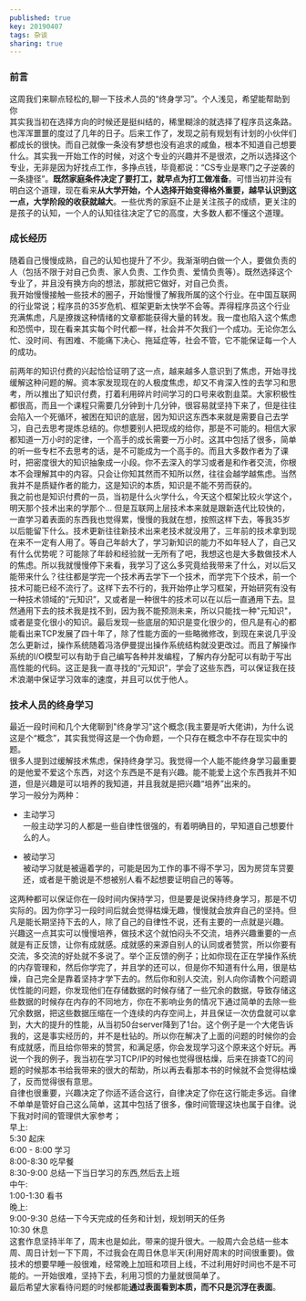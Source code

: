 ```yaml
---
published: true
key: 20190407
tags: 杂谈
sharing: true
---
```

### 前言
这周我们来聊点轻松的,聊一下技术人员的“终身学习”。个人浅见，希望能帮助到你  
其实我当初在选择方向的时候还是挺纠结的，稀里糊涂的就选择了程序员这条路。也浑浑噩噩的度过了几年的日子。后来工作了，发现之前有规划有计划的小伙伴们都成长的很快。而自己就像一条没有梦想也没有追求的咸鱼，根本不知道自己想要什么。其实我一开始工作的时候，对这个专业的兴趣并不是很浓，之所以选择这个专业，无非是因为好找点工作，多挣点钱，毕竟都说：“CS专业是寒门之子逆袭的一条捷径”。**既然家庭条件决定了要打工，就早点为打工做准备**。可惜当初并没有明白这个道理，现在看来**从大学开始，个人选择开始变得格外重要，越早认识到这一点，大学阶段的收获就越大**。一些优秀的家庭不止是关注孩子的成绩，更关注的是孩子的认知，一个人的认知往往决定了它的高度，大多数人都不懂这个道理。
### 成长经历
随着自己慢慢成熟，自己的认知也提升了不少。我渐渐明白做一个人，要做负责的人（包括不限于对自己负责、家人负责、工作负责、爱情负责等）。既然选择这个专业了，并且没有换方向的想法，那就把它做好，对自己负责。  
我开始慢慢接触一些技术的圈子，开始慢慢了解我所属的这个行业。在中国互联网的行业常说；程序员的35岁危机、框架更新太快学不会等。弄得程序员这个行业充满焦虑，凡是撩拨这种情绪的文章都能获得大量的转发。我一度也陷入这个焦虑和恐慌中，现在看来其实每个时代都一样，社会并不欠我们一个成功。无论你怎么忙、没时间、有困难、不能痛下决心、拖延症等，社会不管，它不能保证每一个人的成功。  
<!--more-->
前两年的知识付费的兴起恰恰证明了这一点，越来越多人意识到了焦虑，开始寻找缓解这种问题的解。资本家发现现在的人极度焦虑，却又不肯深入性的去学习和思考，所以推出了知识付费，打着利用碎片时间学习的口号来收割韭菜。大家积极性都很高，而且一个课程只需要几分钟到十几分钟，很容易就坚持下来了，但是往往会陷入一个死循环，被困在知识的底层，因为知识这东西本来就是需要自己去学习，自己去思考提炼总结的。你想要别人把现成的给你，那是不可能的。相信大家都知道一万小时的定律，一个高手的成长需要一万小时。这其中包括了很多，简单的听一些专栏不去思考的话，是不可能成为一个高手的。而且大多数作者为了课时，把密度很大的知识抽象成一小段。你不去深入的学习或者是和作者交流，你根本不会理解其中的内容。只会让你知其然而不知所以然，往往会越学越焦虑。当然我并不是质疑作者的能力，这是知识的本质，知识是不能不劳而获的。  
我之前也是知识付费的一员，当初是什么火学什么，今天这个框架比较火学这个，明天那个技术出来的学那个...  但是互联网上层技术本来就是跟新迭代比较快的，一直学习着表面的东西我也觉得累，慢慢的我就在想，按照这样下去，等我35岁以后能留下什么。技术更新往往新技术出来老技术就没用了，三年前的技术拿到现在来不一定有人用了。等自己年龄大了，学习新知识的能力不如年轻人了，自己又有什么优势呢？可能除了年龄和经验就一无所有了吧，我想这也是大多数做技术人的焦虑。所以我就慢慢停下来看，我学习了这么多究竟给我带来了什么，对以后又能带来什么？往往都是学完一个技术再去学下一个技术，而学完下个技术，前一个技术可能已经不流行了。这样下去不行的，我开始停止学习框架，开始研究有没有一种技术领域的“元知识”，又或者是一种很牛的技术可以在以后一直通用下去。显然通用下去的技术我是找不到，因为我不能预测未来，所以只能找一种"元知识"，或者是变化很小的知识。最后发现一些底层的知识是变化很少的，但凡是有心的都能看出来TCP发展了四十年了，除了性能方面的一些略微修改，到现在来说几乎没怎么更新过，操作系统随着冯洛伊曼提出操作系统结构就没更改过。而且了解操作系统的I/O模型可以有助于自己编写各种并发编程，了解内存分配可以有助于写出高性能的代码。这正是我一直寻找的“元知识”，学会了这些东西，可以保证我在技术浪潮中保证学习效率的速度，并且可以优于他人。

### 技术人员的终身学习
最近一段时间和几个大佬聊到"终身学习"这个概念(我主要是听大佬讲)，为什么说这是个“概念”，其实我觉得这是一个伪命题，一个只存在概念中不存在现实中的题。  
很多人提到过缓解技术焦虑，保持终身学习。我觉得一个人能不能终身学习最重要的是他爱不爱这个东西，对这个东西是不是有兴趣。能不能爱上这个东西我并不知道，但是兴趣是可以培养的我知道，并且我就是把兴趣“培养”出来的。  
学习一般分为两种：  
 - 主动学习  
一般主动学习的人都是一些自律性很强的，有着明确目的，早知道自己想要什么的人。  

- 被动学习  
被动学习就是被逼着学的，可能是因为工作的事不得不学习，因为房贷车贷要还，或者是干脆说是不想被别人看不起想要证明自己的等等。  

这两种都可以保证你在一段时间内保持学习，但是要是说保持终身学习，那是不切实际的。因为你学习一段时间后就会觉得枯燥无趣，慢慢就会放弃自己的坚持。但凡是能长期坚持下去的人，除了自己的自律性不说，还有主要的一点就是兴趣。  
兴趣这一点其实可以慢慢培养，做技术这个就怕闷头不交流，培养兴趣重要的一点就是有正反馈，让你有成就感。成就感的来源自别人的认同或者赞赏，所以你要有交流，多交流的好处就不多说了。举个正反馈的例子；比如你现在正在学操作系统的内存管理和，然后你学完了，并且学的还可以，但是你不知道有什么用，很是枯燥，自己完全是靠着坚持才学下去的。然后你和别人交流，别人向你请教个问题调优性能的问题，你发现他们在存储数据的时候存储了一些冗余的数据，导致存储这些数据的时候存在内存的不同地方，你在不影响业务的情况下通过简单的去除一些冗余数据，把这些数据压缩在一个连续的内存空间上，并且保证一次仿盘就可以拿到，大大的提升的性能，从当初50台server降到了1台。这个例子是一个大佬告诉我的，这是事实经历的，并不是杜钻的。所以你在解决了上面的问题的时候你的会有成就感，而且给你带来的赞赏，和满足感，你会发现学习这个原来这个好玩。再说一个我的例子，我当初在学习TCP/IP的时候也觉得很枯燥，后来在排查TC的问题的时候那本书给我带来的很大的帮助，所以再去看那本书的时候就不会觉得枯燥了，反而觉得很有意思。  
自律也很重要，兴趣决定了你适不适合这行，自律决定了你在这行能走多远。自律不单单是管好自己这么简单，这其中包括了很多，像时间管理这块也属于自律。说下我对时间的管理供大家参考；  
早上:  
5:30 起床  
6:00 - 8:00 学习  
8:00-8:30 吃早餐  
8:30-9:00 总结一下当日学习的东西,然后去上班  
中午:  
1:00-1:30 看书  
晚上:  
9:00-9:30 总结一下今天完成的任务和计划，规划明天的任务  
10:30 休息  
这套作息坚持半年了，周末也是如此，带来的提升很大。一般周六会总结一些本周、周日计划一下下周，不过我会在周日休息半天(利用好周末的时间很重要)。做技术的想要早睡一般很难，经常晚上加班和项目上线，不过利用好时间也不是不可能的。一开始很难，坚持下去，利用习惯的力量就很简单了。  
最后希望大家看待问题的时候都能**通过表面看到本质，而不只是沉浮在表面**。
